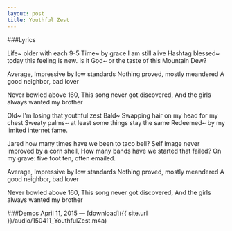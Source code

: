 ```yaml
---
layout: post
title: Youthful Zest
---
```


###Lyrics

Life~ older with each 9-5
Time~ by grace I am still alive 
Hashtag blessed~ today this feeling is new. 
Is it God~ or the taste of this Mountain Dew?

Average, Impressive by low standards
Nothing proved, mostly meandered
A good neighbor, bad lover

Never bowled above 160, 
This song never got discovered,
And the girls always wanted my brother

Old~ I'm losing that youthful zest
Bald~ Swapping hair on my head for my chest
Sweaty palms~ at least some things stay the same
Redeemed~ by my limited internet fame.

Jared how many times have we been to taco bell? 
Self image never improved by a corn shell,
How many bands have we started that failed?
On my grave: five foot ten, often emailed.

Average, Impressive by low standards
Nothing proved, mostly meandered
A good neighbor, bad lover

Never bowled above 160, 
This song never got discovered,
And the girls always wanted my brother

###Demos
April 11, 2015 — [download]({{ site.url }}/audio/150411_YouthfulZest.m4a)